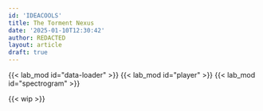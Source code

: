```yaml
---
id: 'IDEACOOLS'
title: The Torment Nexus
date: '2025-01-10T12:30:42'
author: REDACTED
layout: article
draft: true
---
```


{{< lab_mod id="data-loader" >}}
{{< lab_mod id="player" >}}
{{< lab_mod id="spectrogram" >}}

{{< wip >}}
